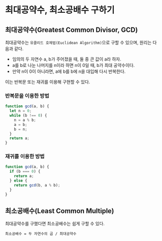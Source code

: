 # 최대공약수, 최소공배수 구하기

## 최대공약수(Greatest Common Divisor, GCD)

최대공약수는 `유클리드 호제법(Euclidean Algorithm)`으로 구할 수 있으며, 원리는 다음과 같다.

- 임의의 두 자연수 a, b가 주어졌을 때, 둘 중 큰 값이 a라 하자.
- a를 b로 나눈 나머지를 n이라 하면 n이 0일 때, b가 최대 공약수이다.
- 만약 n이 0이 아니라면, a에 b를 b에 n을 대입해 다시 반복한다.

이는 반복문 또는 재귀를 이용해 구현할 수 있다.

### 반복문을 이용한 방법

```jsx
function gcd(a, b) {
  let n = 0;
  while (b !== 0) {
    n = a % b;
    a = b;
    b = n;
  }
  return a;
}
```

### 재귀를 이용한 방법

```jsx
function gcd(a, b) {
  if (b === 0) {
    return a;
  } else {
    return gcd(b, a % b);
  }
}
```

## 최소공배수(Least Common Multiple)

최대공약수를 구했다면 최소공배수는 쉽게 구할 수 있다.

`최소공배수 = 두 자연수의 곱 / 최대공약수`
